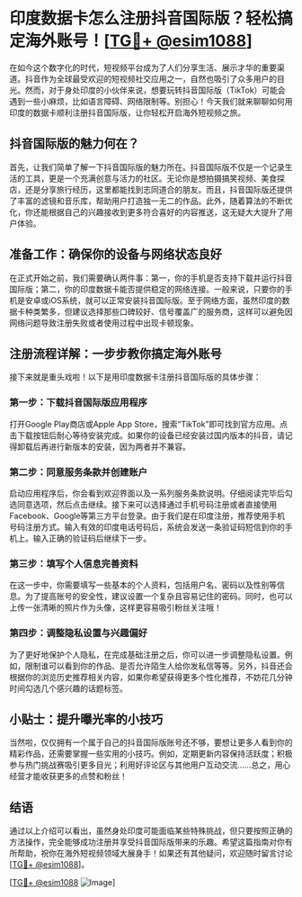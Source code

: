 # 印度数据卡怎么注册抖音国际版？轻松搞定海外账号！[[TG💪+ @esim1088](https://t.me/s/esim1088)]

在如今这个数字化的时代，短视频平台成为了人们分享生活、展示才华的重要渠道。抖音作为全球最受欢迎的短视频社交应用之一，自然也吸引了众多用户的目光。然而，对于身处印度的小伙伴来说，想要玩转抖音国际版（TikTok）可能会遇到一些小麻烦，比如语言障碍、网络限制等。别担心！今天我们就来聊聊如何用印度的数据卡顺利注册抖音国际版，让你轻松开启海外短视频之旅。

## 抖音国际版的魅力何在？

首先，让我们简单了解一下抖音国际版的魅力所在。抖音国际版不仅是一个记录生活的工具，更是一个充满创意与活力的社区。无论你是想拍摄搞笑视频、美食探店，还是分享旅行经历，这里都能找到志同道合的朋友。而且，抖音国际版还提供了丰富的滤镜和音乐库，帮助用户打造独一无二的作品。此外，随着算法的不断优化，你还能根据自己的兴趣接收到更多符合喜好的内容推送，这无疑大大提升了用户体验。

## 准备工作：确保你的设备与网络状态良好

在正式开始之前，我们需要确认两件事：第一，你的手机是否支持下载并运行抖音国际版；第二，你的印度数据卡能否提供稳定的网络连接。一般来说，只要你的手机是安卓或iOS系统，就可以正常安装抖音国际版。至于网络方面，虽然印度的数据卡种类繁多，但建议选择那些口碑较好、信号覆盖广的服务商，这样可以避免因网络问题导致注册失败或者使用过程中出现卡顿现象。

## 注册流程详解：一步步教你搞定海外账号

接下来就是重头戏啦！以下是用印度数据卡注册抖音国际版的具体步骤：

### 第一步：下载抖音国际版应用程序

打开Google Play商店或Apple App Store，搜索“TikTok”即可找到官方应用。点击下载按钮后耐心等待安装完成。如果你的设备已经安装过国内版本的抖音，请记得卸载后再进行新版本的安装，因为两者并不兼容。

### 第二步：同意服务条款并创建账户

启动应用程序后，你会看到欢迎界面以及一系列服务条款说明。仔细阅读完毕后勾选同意选项，然后点击继续。接下来可以选择通过手机号码注册或者直接使用Facebook、Google等第三方平台登录。由于我们是在印度注册，推荐使用手机号码注册方式。输入有效的印度电话号码后，系统会发送一条验证码短信到你的手机上。输入正确的验证码后继续下一步。

### 第三步：填写个人信息完善资料

在这一步中，你需要填写一些基本的个人资料，包括用户名、密码以及性别等信息。为了提高账号的安全性，建议设置一个复杂且容易记住的密码。同时，也可以上传一张清晰的照片作为头像，这样更容易吸引粉丝关注哦！

### 第四步：调整隐私设置与兴趣偏好

为了更好地保护个人隐私，在完成基础注册之后，你可以进一步调整隐私设置。例如，限制谁可以看到你的作品、是否允许陌生人给你发私信等等。另外，抖音还会根据你的浏览历史推荐相关内容，如果你希望获得更多个性化推荐，不妨花几分钟时间勾选几个感兴趣的话题标签。

## 小贴士：提升曝光率的小技巧

当然啦，仅仅拥有一个属于自己的抖音国际版账号还不够，要想让更多人看到你的精彩作品，还需要掌握一些实用的小技巧。例如，定期更新内容保持活跃度；积极参与热门挑战赛吸引更多目光；利用好评论区与其他用户互动交流……总之，用心经营才能收获更多的点赞和粉丝！

## 结语

通过以上介绍可以看出，虽然身处印度可能面临某些特殊挑战，但只要按照正确的方法操作，完全能够成功注册并享受抖音国际版带来的乐趣。希望这篇指南对你有所帮助，祝你在海外短视频领域大展身手！如果还有其他疑问，欢迎随时留言讨论[[TG💪+ @esim1088](https://t.me/s/esim1088)]。

[[TG💪+ @esim1088](https://t.me/s/esim1088) ![Image](https://i.postimg.cc/4NQfJmqS/Snipaste-2025-05-13-00-14-12.png)]